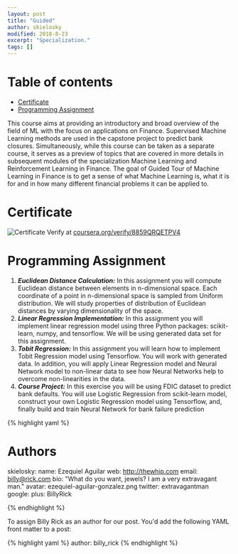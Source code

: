 ```yaml
---
layout: post
title: "Guided"
author: skielosky
modified: 2018-8-23
excerpt: "Specialization."
tags: []
---
```


Table of contents
=================

<!--ts-->
   * [Certificate](#certificate)
   * [Programming Assignment](#programming-assignment)

<!--te-->
This course aims at providing an introductory and broad overview of the field of ML with the focus on applications on Finance. Supervised Machine Learning methods are used in the capstone project to predict bank closures. Simultaneously, while this course can be taken as a separate course, it serves as a preview of topics that are covered in more details in subsequent modules of the specialization Machine Learning and Reinforcement Learning in Finance. The goal of Guided Tour of Machine Learning in Finance is to get a sense of what Machine Learning is, what it is for and in how many different financial problems it can be applied to.



Certificate
==============

![Certificate](ezequiel-aguilar-NYU-Tandon-guided-tour-of-machine-learning-in-finance.png)
Verify at [coursera.org/verify/8859QRQETPV4](https://www.coursera.org/account/accomplishments/certificate/8859QRQETPV4)

Programming Assignment
=====================
1. ***Euclidean Distance Calculation:*** In this assignment you will compute Euclidean distance between elements in n-dimensional space. Each coordinate of a point in n-dimensional space is sampled from Uniform distribution. We will study properties of distribution of Euclidean distances by varying dimensionality of the space.
2. ***Linear Regression Implementation:*** In this assignment you will implement linear regression model using three Python packages: scikit-learn, numpy, and tensorflow. We will be using generated data set for this assignment.
3. ***Tobit Regression:*** In this assignment you will learn how to implement Tobit Regression model using Tensorflow. You will work with generated data. In addition, you will apply Linear Regression model and Neural Network model to non-linear data to see how Neural Networks help to overcome non-linearities in the data.
4. ***Course Project:*** In this exercise you will be using FDIC dataset to predict bank defaults. You will use Logistic Regression from scikit-learn model, construct your own Logistic Regression model using Tensorflow, and, finally build and train Neural Network for bank failure prediction

{% highlight yaml %}
# Authors

skielosky:
  name: Ezequiel Aguilar
  web: http://thewhip.com
  email: billy@rick.com
  bio: "What do you want, jewels? I am a very extravagant man."
  avatar: ezequiel-aguilar-gonzalez.png
  twitter: extravagantman
  google:
    plus: BillyRick


{% endhighlight %}

To assign Billy Rick as an author for our post. You'd add the following YAML front matter to a post:

{% highlight yaml %}
author: billy_rick
{% endhighlight %}
